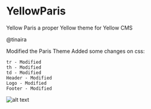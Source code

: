 # YellowParis
Yellow Paris a proper Yellow theme for Yellow CMS

@tinaira

Modified the Paris Theme
Added some changes on css:

```
tr - Modified
th - Modified
td - Modified
Header - Modified
Logo - Modified
Footer - Modified
```

![alt text](https://raw.githubusercontent.com/tinaira/YellowParis/master/yellowparis.png "Preview of theme")
